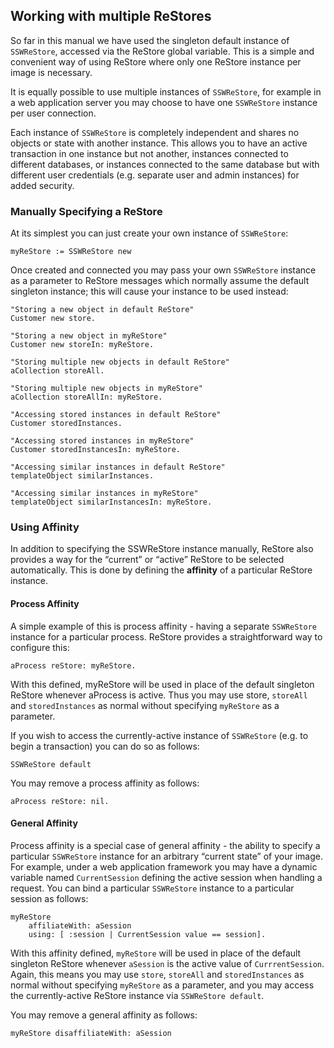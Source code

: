 ## Working with multiple ReStoresSo far in this manual we have used the singleton default instance of `SSWReStore`, accessed via the ReStore global variable. This is a simple and convenient way of using ReStore where only one ReStore instance per image is necessary. It is equally possible to use multiple instances of `SSWReStore`, for example in a web application server you may choose to have one `SSWReStore` instance per user connection.Each instance of `SSWReStore` is completely independent and shares no objects or state with another instance. This allows you to have an active transaction in one instance but not another, instances connected to different databases, or instances connected to the same database but with different user credentials \(e.g. separate user and admin instances\) for added security. ### Manually Specifying a ReStore At its simplest you can just create your own instance of `SSWReStore`:```myReStore := SSWReStore new```Once created and connected you may pass your own `SSWReStore` instance as a parameter to ReStore messages which normally assume the default singleton instance; this will cause your instance to be used instead:```"Storing a new object in default ReStore"
Customer new store. ``````"Storing a new object in myReStore"
Customer new storeIn: myReStore.  ``````"Storing multiple new objects in default ReStore"
aCollection storeAll. ``````"Storing multiple new objects in myReStore"
aCollection storeAllIn: myReStore. ``````"Accessing stored instances in default ReStore"
Customer storedInstances.``````"Accessing stored instances in myReStore"
Customer storedInstancesIn: myReStore.``````"Accessing similar instances in default ReStore"
templateObject similarInstances.``````"Accessing similar instances in myReStore"
templateObject similarInstancesIn: myReStore.```### Using AffinityIn addition to specifying the SSWReStore instance manually, ReStore also provides a way for the “current” or “active” ReStore to be selected automatically. This is done by defining the **affinity** of a particular ReStore instance.#### Process AffinityA simple example of this is process affinity - having a separate `SSWReStore` instance for a particular process. ReStore provides a straightforward way to configure this: ```aProcess reStore: myReStore. ```With this defined, myReStore will be used in place of the default singleton ReStore whenever aProcess is active. Thus you may use store, `storeAll` and `storedInstances` as normal without specifying `myReStore` as a parameter. If you wish to access the currently-active instance of `SSWReStore` \(e.g. to begin a transaction\) you can do so as follows:```SSWReStore default```You may remove a process affinity as follows:```aProcess reStore: nil. ```#### General AffinityProcess affinity is a special case of general affinity - the ability to specify a particular `SSWReStore` instance for an arbitrary “current state” of your image. For example, under a web application framework you may have a dynamic variable named `CurrentSession` defining the active session when handling a request. You can bind a particular `SSWReStore` instance to a particular session as follows:```myReStore 
	affiliateWith: aSession
	using: [ :session | CurrentSession value == session]. ```With this affinity defined, `myReStore` will be used in place of the default singleton ReStore whenever `aSession` is the active value of `CurrrentSession`. Again, this means you may use `store`, `storeAll` and `storedInstances` as normal without specifying `myReStore` as a parameter, and you may access the currently-active ReStore instance via `SSWReStore default`.You may remove a general affinity as follows:```myReStore disaffiliateWith: aSession```